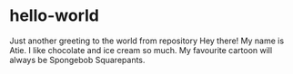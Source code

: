 # hello-world
Just another greeting to the world from repository
Hey there! 
My name is Atie. I like chocolate and ice cream so much.
My favourite cartoon will always be Spongebob Squarepants.
